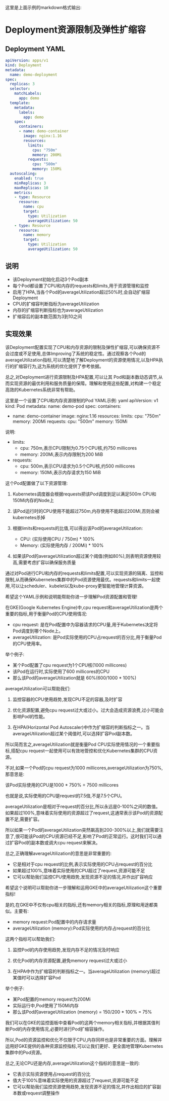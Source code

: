 
这里是上面示例的markdown格式输出:

# Deployment资源限制及弹性扩缩容
## Deployment YAML
```yaml
apiVersion: apps/v1  
kind: Deployment
metadata:
  name: demo-deployment  
spec:
  replicas: 3 
  selector:
    matchLabels:
      app: demo  
  template:
    metadata:
      labels:
        app: demo  
    spec:
      containers:  
      - name: demo-container
        image: nginx:1.16
        resources:
          limits:
            cpu: "750m"     
            memory: 200Mi  
          requests:
            cpu: "500m"  
            memory: 150Mi
  autoscaling:    
    enabled: true 
    minReplicas: 3
    maxReplicas: 10
    metrics:  
    - type: Resource  
      resource:
        name: cpu
        target:   
          type: Utilization  
          averageUtilization: 50
    - type: Resource
      resource:
        name: memory
        target:    
          type: Utilization 
          averageUtilization: 50

```
## 说明

- 该Deployment初始化启动3个Pod副本 
- 每个Pod都设置了CPU和内存的requests和limits,用于资源管理和监控
- 启用了HPA,当各个Pod的averageUtilization超过50%时,会自动扩缩容Deployment  
- CPU的扩缩容判断指标为averageUtilization
- 内存的扩缩容判断指标也为averageUtilization 
- 扩缩容后的副本数范围为3到10之间  

## 实现效果

该Deployment配置实现了CPU和内存资源的限制及弹性扩缩容,可以确保资源不会过度或不足使用,总体Improving了系统的稳定性。通过观察各个Pod的averageUtilization指标,可以清楚地了解Deployment的资源使用情况,以及HPA执行的扩缩容行为,这为系统的优化提供了参考依据。

总之,对Deployment进行资源限制及HPA配置,可以让其 Pod和副本数动态调节,从而实现资源的最优利用和服务质量的保障。理解和使用这些配置,对构建一个稳定高效的Kubernetes系统非常有帮助。


这里是一个设置了CPU和内存资源限制的Pod YAML示例:
yaml
apiVersion: v1
kind: Pod
metadata:
  name: demo-pod
spec:
  containers:
  - name: demo-container
    image: nginx:1.16
    resources:
      limits:
        cpu: "750m"
        memory: 200Mi
      requests:
        cpu: "500m"
        memory: 150Mi


说明:

- limits: 
    - cpu: 750m,表示CPU限制为0.75个CPU核,约750 millicores
    - memory: 200Mi,表示内存限制为200 MiB
- requests:
    - cpu: 500m,表示CPU请求为0.5个CPU核,约500 millicores  
    - memory: 150Mi,表示内存请求为150 MiB

这个Pod配置做了以下资源管理:

1. Kubernetes调度器会根据requests把该Pod调度到足以满足500m CPU和150Mi内存的Node上

2. 该Pod运行时的CPU使用不能超过750m,内存使用不能超过200Mi,否则会被kubernetes杀掉

3. 根据limits和requests的比值,可以得出该Pod的averageUtilization:
    - CPU: (实际使用CPU / 750m) * 100% 
    - Memory: (实际使用内存 / 200Mi) * 100%

4. 如果该Pod的averageUtilization超过某个阈值(例如80%),则表明资源使用较高,需要考虑扩容以确保服务质量

通过对Pod进行CPU和内存的requests和limits配置,可以实现资源的隔离、监控和限制,从而确保Kubernetes集群中的Pod资源使用最优。requests和limits一起使用,可以让scheduler、kubelet以及kube-proxy更智能地管理计算资源。

希望这个YAML示例和说明能帮助你进一步理解Pod资源配置和管理!


在GKE(Google Kubernetes Engine)中,cpu request和averageUtilization是两个重要的指标,用于衡量Pod的CPU使用情况:

- cpu request: 是在Pod配置中为容器请求的CPU量,用于Kubernetes决定将Pod调度到哪个Node上。
- averageUtilization: 是Pod实际使用的CPU占request的百分比,用于衡量Pod的CPU使用率。

举个例子:

- 某个Pod配置了cpu request为1个CPU核(1000 millicores)
- 该Pod在运行时,实际使用了600 millicores的CPU
- 那么该Pod的averageUtilization就是 60%(600/1000 * 100%)

averageUtilization可以帮助我们:

1. 监控容器的CPU使用趋势,发现CPU不足的容器,及时扩容

2. 优化资源配置,避免cpu request过大或过小。过大会造成资源浪费,过小可能会影响Pod的性能。

3. 在HPA(Horizontal Pod Autoscaler)中作为扩缩容的判断指标之一。当averageUtilization超过某个阈值时,可以选择扩容Pod副本数。

所以简而言之,averageUtilization就是衡量Pod CPU实际使用情况的一个重要指标,搭配cpu request一起使用可以有效地管控和优化Kubernetes集群的CPU资源。

不对,如果一个Pod的cpu request为1000 millicores,averageUtilization为750%,那意思是:

该Pod实际使用的CPU是1000 * 750% = 7500 millicores

也就是说,实际使用的CPU是request的7.5倍,不是7.5个CPU。

averageUtilization是相对于request的百分比,所以永远是0-100%之间的数值。如果超过100%,意味着实际使用的资源超过了request,这通常表示该Pod的资源配置不足,需要扩容。

所以如果一个Pod的averageUtilization突然飙高到200-300%以上,我们就需要注意了,很可能该Pod的CPU资源已经不足,影响了Pod的正常运行。这时我们可以通过扩容Pod的副本数或调大cpu request来解决。

总之,正确理解averageUtilization的意思是非常重要的:

- 它是相对于cpu request的比例,表示实际使用的CPU占request的百分比
- 如果超过100%,意味着实际使用的CPU超过了request,资源可能不足
- 它可以帮助我们监控CPU使用趋势,发现资源不足的情况,并作出扩容响应

希望这个说明可以帮助你进一步理解和运用GKE中的averageUtilization这个重要指标!

是的,在GKE中不仅有cpu相关的指标,还有memory相关的指标,原理和用途都类似。主要有:

- memory request:Pod配置中的内存请求量
- averageUtilization (memory):Pod实际使用的内存占request的百分比

这两个指标可以帮助我们:

1. 监控Pod的内存使用趋势,发现内存不足的情况及时响应

2. 优化Pod的内存资源配置,避免memory request过大或过小

3. 在HPA中作为扩缩容的判断指标之一。当averageUtilization (memory)超过某值时可以选择扩容Pod

举个例子:

- 某Pod配置的memory request为200Mi 
- 实际运行中,Pod使用了150Mi内存 
- 那么该Pod的averageUtilization (memory) = 150/200 * 100% = 75%

我们可以在GKE的监控面板中查看Pod的这两个memory相关指标,并根据其值判断Pod的内存使用情况,必要时进行Pod扩缩容操作。

所以,Pod的资源监控和优化不仅限于CPU,内存同样也是非常重要的方面。理解并运用好GKE提供的各种资源监控指标,可以让我们更好、更全面地管理Kubernetes集群中的Pod资源。

总之,无论CPU还是内存,averageUtilization这个指标的意思是一致的:

- 它表示实际资源使用占request的百分比
- 值大于100%意味着实际使用的资源超过了request,资源可能不足
- 它可以帮助我们监控资源使用趋势,发现资源不足的情况,并作出相应的扩容副本数或request调整操作


